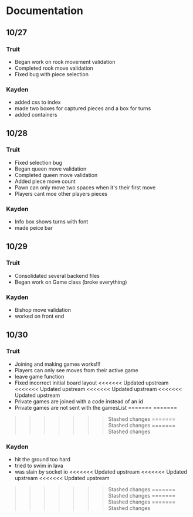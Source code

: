 # Documentation

## 10/27

### Truit
- Began work on rook movement validation
- Completed rook move validation
- Fixed bug with piece selection

### Kayden
- added css to index
- made two boxes for captured pieces and a box for turns
- added containers

## 10/28
 
### Truit
- Fixed selection bug
- Began queen move validation
- Completed queen move validation
- Added piece move count
- Pawn can only move two spaces when it's their first move
- Players cant moe other players pieces

### Kayden
- Info box shows turns with font
- made peice bar

## 10/29
 
### Truit
- Consolidated several backend files
- Began work on Game class (broke everything)

### Kayden
- Bishop move validation
- worked on front end

## 10/30

### Truit
- Joining and making games works!!!
- Players can only see moves from their active game
- leave game function
- Fixed incorrect initial board layout
<<<<<<< Updated upstream
<<<<<<< Updated upstream
<<<<<<< Updated upstream
<<<<<<< Updated upstream
- Private games are joined with a code instead of an id
- Private games are not sent with the gamesList
=======
=======
>>>>>>> Stashed changes
=======
>>>>>>> Stashed changes
=======
>>>>>>> Stashed changes

### Kayden
- hit the ground too hard
- tried to swim in lava
- was slain by socket io
<<<<<<< Updated upstream
<<<<<<< Updated upstream
<<<<<<< Updated upstream
>>>>>>> Stashed changes
=======
>>>>>>> Stashed changes
=======
>>>>>>> Stashed changes
=======
>>>>>>> Stashed changes
